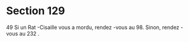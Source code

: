 # Section 129

49
Si un Rat -Cisaille vous a mordu, rendez -vous au 98. Sinon,
rendez -vous au 232 .
